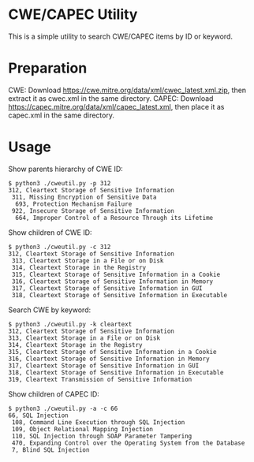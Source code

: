 # CWE/CAPEC Utility

This is a simple utility to search CWE/CAPEC items by ID or keyword.

# Preparation

CWE: Download https://cwe.mitre.org/data/xml/cwec_latest.xml.zip, then extract it as cwec.xml in the same directory.
CAPEC: Download https://capec.mitre.org/data/xml/capec_latest.xml, then place it as capec.xml in the same directory.

# Usage

Show parents hierarchy of CWE ID:

    $ python3 ./cweutil.py -p 312
    312, Cleartext Storage of Sensitive Information
     311, Missing Encryption of Sensitive Data
      693, Protection Mechanism Failure
     922, Insecure Storage of Sensitive Information
      664, Improper Control of a Resource Through its Lifetime

Show children of CWE ID:

    $ python3 ./cweutil.py -c 312
    312, Cleartext Storage of Sensitive Information
     313, Cleartext Storage in a File or on Disk
     314, Cleartext Storage in the Registry
     315, Cleartext Storage of Sensitive Information in a Cookie
     316, Cleartext Storage of Sensitive Information in Memory
     317, Cleartext Storage of Sensitive Information in GUI
     318, Cleartext Storage of Sensitive Information in Executable

Search CWE by keyword:

    $ python3 ./cweutil.py -k cleartext
    312, Cleartext Storage of Sensitive Information
    313, Cleartext Storage in a File or on Disk
    314, Cleartext Storage in the Registry
    315, Cleartext Storage of Sensitive Information in a Cookie
    316, Cleartext Storage of Sensitive Information in Memory
    317, Cleartext Storage of Sensitive Information in GUI
    318, Cleartext Storage of Sensitive Information in Executable
    319, Cleartext Transmission of Sensitive Information

Show children of CAPEC ID:

    $ python3 ./cweutil.py -a -c 66
    66, SQL Injection
     108, Command Line Execution through SQL Injection
     109, Object Relational Mapping Injection
     110, SQL Injection through SOAP Parameter Tampering
     470, Expanding Control over the Operating System from the Database
     7, Blind SQL Injection
